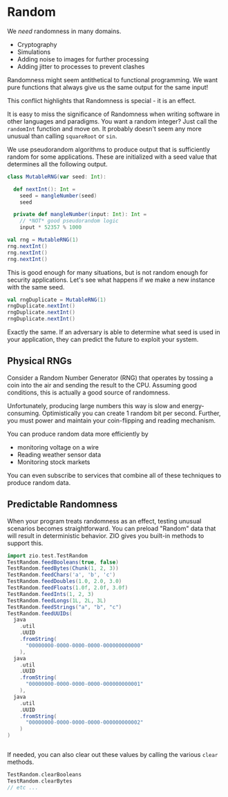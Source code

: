 # Random

We _need_ randomness in many domains.

- Cryptography
- Simulations
- Adding noise to images for further processing
- Adding jitter to processes to prevent clashes

Randomness might seem antithetical to functional programming.
We want pure functions that always give us the same output for the same input!

This conflict highlights that Randomness is special - it is an effect.

It is easy to miss the significance of Randomness when writing software in other languages and paradigms.
You want a random integer? Just call the `randomInt` function and move on.
It probably doesn't seem any more unusual than calling `squareRoot` or `sin`.

We use pseudorandom algorithms to produce output that is sufficiently random for some applications.
These are initialized with a seed value that determines all the following output.

```scala mdoc
class MutableRNG(var seed: Int):

  def nextInt(): Int =
    seed = mangleNumber(seed)
    seed

  private def mangleNumber(input: Int): Int =
    // *NOT* good pseudorandom logic
    input * 52357 % 1000
```

```scala mdoc
val rng = MutableRNG(1)
rng.nextInt()
rng.nextInt()
rng.nextInt()
```
This is good enough for many situations, but is not random enough for security applications.
Let's see what happens if we make a new instance with the same seed.

```scala mdoc
val rngDuplicate = MutableRNG(1)
rngDuplicate.nextInt()
rngDuplicate.nextInt()
rngDuplicate.nextInt()
```
Exactly the same.
If an adversary is able to determine what seed is used in your application, they can predict the future to exploit your system.

## Physical RNGs
Consider a Random Number Generator (RNG) that operates by tossing a coin into the air and sending the result to the CPU.
Assuming good conditions, this is actually a good source of randomness.

Unfortunately, producing large numbers this way is slow and energy-consuming.
Optimistically you can create 1 random bit per second.
Further, you must power and maintain your coin-flipping and reading mechanism.

You can produce random data more efficiently by 

- monitoring voltage on a wire
- Reading weather sensor data
- Monitoring stock markets

You can even subscribe to services that combine all of these techniques to produce random data.

## Predictable Randomness
When your program treats randomness as an effect, testing unusual scenarios becomes straightforward.
You can preload "Random" data that will result in deterministic behavior.
ZIO gives you built-in methods to support this.

```scala mdoc:silent
import zio.test.TestRandom
TestRandom.feedBooleans(true, false)
TestRandom.feedBytes(Chunk(1, 2, 3))
TestRandom.feedChars('a', 'b', 'c')
TestRandom.feedDoubles(1.0, 2.0, 3.0)
TestRandom.feedFloats(1.0f, 2.0f, 3.0f)
TestRandom.feedInts(1, 2, 3)
TestRandom.feedLongs(1L, 2L, 3L)
TestRandom.feedStrings("a", "b", "c")
TestRandom.feedUUIDs(
  java
    .util
    .UUID
    .fromString(
      "00000000-0000-0000-0000-000000000000"
    ),
  java
    .util
    .UUID
    .fromString(
      "00000000-0000-0000-0000-000000000001"
    ),
  java
    .util
    .UUID
    .fromString(
      "00000000-0000-0000-0000-000000000002"
    )
)
```

```scala mdoc

```

If needed, you can also clear out these values by calling the various `clear` methods.

```scala mdoc:silent
TestRandom.clearBooleans
TestRandom.clearBytes
// etc ...
```